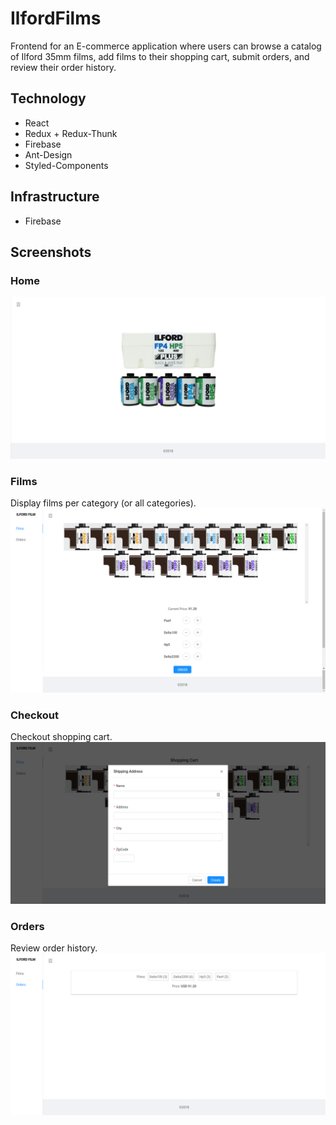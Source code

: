 # IlfordFilms

Frontend for an E-commerce application where users can browse a catalog of
Ilford 35mm films, add films to their shopping cart, submit orders, and review their
order history. 

Technology
----------
* React
* Redux + Redux-Thunk
* Firebase
* Ant-Design
* Styled-Components

Infrastructure
----------
* Firebase

Screenshots
---
### Home 
![home](/screenshots/home.png?raw=true "Home")
### Films 
Display films per category (or all categories).
![films](/screenshots/films.png?raw=true "Films")
### Checkout 
Checkout shopping cart.
![checkout](/screenshots/checkout.png?raw=true "Checkout")
### Orders 
Review order history.
![orders](/screenshots/orders.png?raw=true "Orders")
